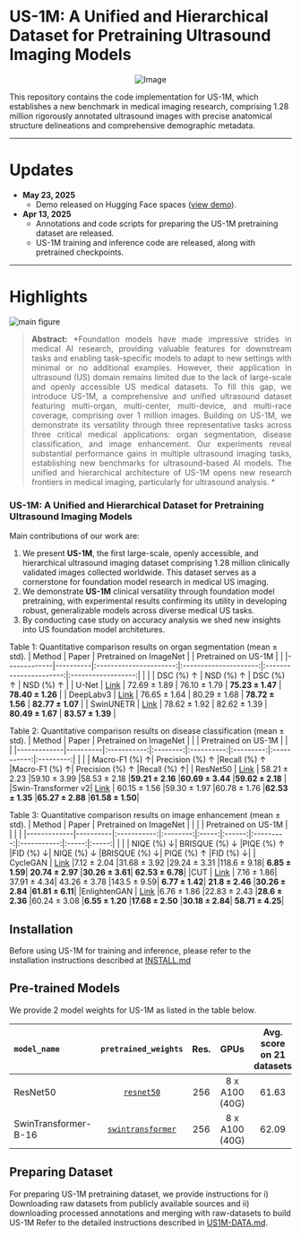 # US-1M: A Unified and Hierarchical Dataset for Pretraining Ultrasound Imaging Models

<p align="center">
    <img src="https://i.imgur.com/waxVImv.png" alt="Image">
</p>


This repository contains the code implementation for US-1M, which establishes a new benchmark in medical imaging research, comprising 1.28 million rigorously annotated ultrasound images with precise anatomical structure delineations and comprehensive demographic metadata.

---


# Updates
* **May 23, 2025**
  * Demo released on Hugging Face spaces ([view demo](https://huggingface.co/datasets/wyh1128/US-1M)).
* **Apr 13, 2025**
  * Annotations and code scripts for preparing the US-1M pretraining dataset are released.
  * US-1M training and inference code are released, along with pretrained checkpoints.
---

# Highlights

![main figure](docs/fig_dataset_statistics.png)


> **<p align="justify"> Abstract:** *Foundation models have made impressive strides in medical AI research, providing valuable features for downstream tasks and enabling task-specific models to adapt to new settings with minimal or no additional examples.
However, their application in  ultrasound (US) domain remains limited due to the lack of large-scale and openly accessible US medical datasets.
To fill this gap, we introduce US-1M, a comprehensive and unified ultrasound dataset featuring multi-organ, multi-center, multi-device, and multi-race coverage, comprising over 1 million images. Building on US-1M, we demonstrate its versatility through three representative tasks across three critical medical applications: organ segmentation, disease classification, and image enhancement. Our experiments reveal substantial performance gains in multiple ultrasound imaging tasks, establishing new benchmarks for ultrasound-based AI models. The unified and hierarchical architecture of US-1M opens new research frontiers in medical imaging, particularly for ultrasound analysis. * </p>

### US-1M: A Unified and Hierarchical Dataset for Pretraining Ultrasound Imaging Models

Main contributions of our work are:
1) We present **US-1M**, the first large-scale, openly accessible, and hierarchical ultrasound imaging dataset comprising 1.28 million clinically validated images collected worldwide. This dataset serves as a cornerstone for foundation model research in medical US imaging.
2) We demonstrate **US-1M** clinical versatility through foundation model pretraining, with experimental results confirming its utility in developing robust, generalizable models across diverse medical US tasks.
3) By conducting case study on accuracy analysis we shed new insights into US foundation model architetures.

Table 1: Quantitative comparison results on organ segmentation (mean ± std).
| Method      | Paper    | Pretrained on ImageNet |  | Pretrained on US-1M    |  |
|-------------|----------|:----------------------:|:---------------------:|:----------------------:|:------------------:|
|             |          | DSC (%) ↑  |  NSD (%) ↑ | DSC (%) ↑  |  NSD (%) ↑ |
| U-Net       | [Link](https://arxiv.org/abs/1505.04597) |   72.69 ± 1.89   |  76.10 ± 1.79   |   **75.23 ± 1.47** | **78.40 ± 1.26**  |
| DeepLabv3   | [Link](https://arxiv.org/abs/1706.05587) |   76.65 ± 1.64   |  80.29 ± 1.68   |   **78.72 ± 1.56** | **82.77 ± 1.07**  |
| SwinUNETR   | [Link](https://arxiv.org/abs/2201.01266) |   78.62 ± 1.92   |  82.62 ± 1.39   |   **80.49 ± 1.67** | **83.57 ± 1.39** | 

Table 2: Quantitative comparison results on disease classification (mean ± std).
| Method      | Paper    | Pretrained on ImageNet |  |  | Pretrained on US-1M    | |   |
|-------------|----------|:-----------:|:--------:|:----------:|:---------:|:-----------:|:---------:|
|             |          | Macro-F1 (%) ↑| Precision (%) ↑ |Recall (%) ↑ |Macro-F1 (%) ↑| Precision (%) ↑ |Recall (%) ↑|
| ResNet50 | [Link](https://arxiv.org/abs/1512.03385) |  58.21 ± 2.23 |59.10 ± 3.99 |58.53 ± 2.18 |**59.21 ± 2.16** |**60.69 ± 3.44** |**59.62 ± 2.18** |
|Swin-Transformer v2| [Link](https://arxiv.org/abs/2111.09883) |  60.15 ± 1.56 |59.30 ± 1.97 |60.78 ± 1.76 |**62.53 ± 1.35** |**65.27 ± 2.88** |**61.58 ± 1.50**|

Table 3: Quantitative comparison results on image enhancement (mean ± std).
| Method      | Paper    | Pretrained on ImageNet |  | | | Pretrained on US-1M    | |  | |
|-------------|----------|:-----------:|:--------:|:-----:|:------:|:---------:|:-----------:|:-----:|:-----:|
|             |          | NIQE (%) ↓| BRISQUE (%) ↓ |PIQE (%) ↑ |FID (%) ↓| NIQE (%) ↓ |BRISQUE (%) ↓| PIQE (%) ↑ |FID (%) ↓|
| CycleGAN | [Link](https://arxiv.org/abs/1703.10593) |7.12 ± 2.04 |31.68 ± 3.92 |29.24 ± 3.31 |118.6 ± 9.18| **6.85 ± 1.59**| **20.74 ± 2.97** |**30.26 ± 3.61**| **62.53 ± 6.78**|
|CUT | [Link](https://arxiv.org/abs/2007.15651) | 7.16 ± 1.86| 37.91 ± 4.34| 43.26 ± 3.78 |143.5 ± 9.59| **6.77 ± 1.42**| **21.8 ± 2.46** |**30.26 ± 2.84** |**61.81 ± 6.11**|
|EnlightenGAN  | [Link](https://doi.org/10.1109/TIP.2021.3051462) |6.76 ± 1.86 |22.83 ± 2.43 |**28.6 ± 2.36** |60.24 ± 3.08 |**6.55 ± 1.20** |**17.68 ± 2.50** |**30.18 ± 2.84**| **58.71 ± 4.25**|
## Installation

Before using US-1M for training and inference, please refer to the installation instructions described at [INSTALL.md](docs/INSTALL.md)


## Pre-trained Models

We provide 2 model weights for US-1M as listed in the table below. 

| `model_name`       |                                                                               `pretrained_weights`                                                                               | Res. |      GPUs       | Avg. score on 21 datasets |
|:-------------------|:--------------------------------------------------------------------------------------------------------------------------------------------------------------------------------:|:----:|:---------------:|:-------------------------:|
| ResNet50 |          [`resnet50`](https://drive.google.com/file/d/1-A6a4JuLpqdA14CSmcb4xslRBYU3zstn/view?usp=sharing)           | 256  | 8 x A100 (40G) |           61.63           |
| SwinTransformer-B-16 | [`swintransformer`](https://drive.google.com/file/d/1lM_FbPsIjhVLdcYqwKBIp9mmwbHIFzeG/view?usp=sharing) | 256  | 8 x A100 (40G) |           62.09           |


## Preparing Dataset

For preparing US-1M pretraining dataset, we provide instructions for i) Downloading raw datasets from publicly available sources and ii) downloading processed annotations and merging with raw-datasets to build US-1M 
Refer to the detailed instructions described in [US1M-DATA.md](docs/US1M-DATA.md).
